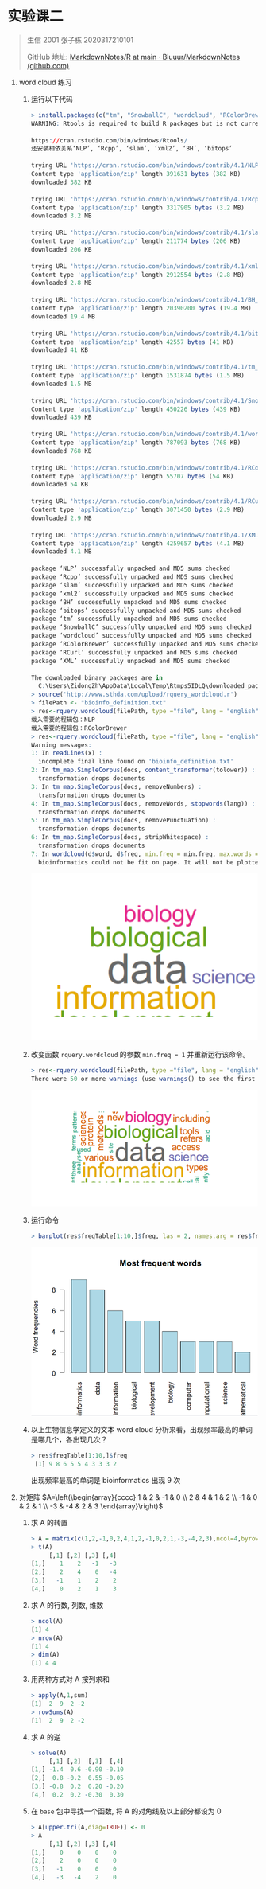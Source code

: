 # 实验课二

> 生信 2001 张子栋 2020317210101
>
> GitHub 地址: [MarkdownNotes/R at main · Bluuur/MarkdownNotes (github.com)](https://github.com/Bluuur/MarkdownNotes/tree/main/R)

1. word cloud 练习

   1. 运行以下代码

      ```R
      > install.packages(c("tm", "SnowballC", "wordcloud", "RColorBrewer", "RCurl", "XML"))
      WARNING: Rtools is required to build R packages but is not currently installed. Please download and install the appropriate version of Rtools before proceeding:
      
      https://cran.rstudio.com/bin/windows/Rtools/
      还安装相依关系‘NLP’, ‘Rcpp’, ‘slam’, ‘xml2’, ‘BH’, ‘bitops’
      
      trying URL 'https://cran.rstudio.com/bin/windows/contrib/4.1/NLP_0.2-1.zip'
      Content type 'application/zip' length 391631 bytes (382 KB)
      downloaded 382 KB
      
      trying URL 'https://cran.rstudio.com/bin/windows/contrib/4.1/Rcpp_1.0.8.zip'
      Content type 'application/zip' length 3317905 bytes (3.2 MB)
      downloaded 3.2 MB
      
      trying URL 'https://cran.rstudio.com/bin/windows/contrib/4.1/slam_0.1-50.zip'
      Content type 'application/zip' length 211774 bytes (206 KB)
      downloaded 206 KB
      
      trying URL 'https://cran.rstudio.com/bin/windows/contrib/4.1/xml2_1.3.3.zip'
      Content type 'application/zip' length 2912554 bytes (2.8 MB)
      downloaded 2.8 MB
      
      trying URL 'https://cran.rstudio.com/bin/windows/contrib/4.1/BH_1.78.0-0.zip'
      Content type 'application/zip' length 20390200 bytes (19.4 MB)
      downloaded 19.4 MB
      
      trying URL 'https://cran.rstudio.com/bin/windows/contrib/4.1/bitops_1.0-7.zip'
      Content type 'application/zip' length 42557 bytes (41 KB)
      downloaded 41 KB
      
      trying URL 'https://cran.rstudio.com/bin/windows/contrib/4.1/tm_0.7-8.zip'
      Content type 'application/zip' length 1531874 bytes (1.5 MB)
      downloaded 1.5 MB
      
      trying URL 'https://cran.rstudio.com/bin/windows/contrib/4.1/SnowballC_0.7.0.zip'
      Content type 'application/zip' length 450226 bytes (439 KB)
      downloaded 439 KB
      
      trying URL 'https://cran.rstudio.com/bin/windows/contrib/4.1/wordcloud_2.6.zip'
      Content type 'application/zip' length 787093 bytes (768 KB)
      downloaded 768 KB
      
      trying URL 'https://cran.rstudio.com/bin/windows/contrib/4.1/RColorBrewer_1.1-2.zip'
      Content type 'application/zip' length 55707 bytes (54 KB)
      downloaded 54 KB
      
      trying URL 'https://cran.rstudio.com/bin/windows/contrib/4.1/RCurl_1.98-1.6.zip'
      Content type 'application/zip' length 3071450 bytes (2.9 MB)
      downloaded 2.9 MB
      
      trying URL 'https://cran.rstudio.com/bin/windows/contrib/4.1/XML_3.99-0.9.zip'
      Content type 'application/zip' length 4259657 bytes (4.1 MB)
      downloaded 4.1 MB
      
      package ‘NLP’ successfully unpacked and MD5 sums checked
      package ‘Rcpp’ successfully unpacked and MD5 sums checked
      package ‘slam’ successfully unpacked and MD5 sums checked
      package ‘xml2’ successfully unpacked and MD5 sums checked
      package ‘BH’ successfully unpacked and MD5 sums checked
      package ‘bitops’ successfully unpacked and MD5 sums checked
      package ‘tm’ successfully unpacked and MD5 sums checked
      package ‘SnowballC’ successfully unpacked and MD5 sums checked
      package ‘wordcloud’ successfully unpacked and MD5 sums checked
      package ‘RColorBrewer’ successfully unpacked and MD5 sums checked
      package ‘RCurl’ successfully unpacked and MD5 sums checked
      package ‘XML’ successfully unpacked and MD5 sums checked
      
      The downloaded binary packages are in
      	C:\Users\ZidongZh\AppData\Local\Temp\Rtmps5IDLQ\downloaded_packages
      > source('http://www.sthda.com/upload/rquery_wordcloud.r') 
      > filePath <- "bioinfo_definition.txt" 
      > res<-rquery.wordcloud(filePath, type ="file", lang = "english")
      载入需要的程辑包：NLP
      载入需要的程辑包：RColorBrewer
      > res<-rquery.wordcloud(filePath, type ="file", lang = "english")
      Warning messages:
      1: In readLines(x) :
        incomplete final line found on 'bioinfo_definition.txt'
      2: In tm_map.SimpleCorpus(docs, content_transformer(tolower)) :
        transformation drops documents
      3: In tm_map.SimpleCorpus(docs, removeNumbers) :
        transformation drops documents
      4: In tm_map.SimpleCorpus(docs, removeWords, stopwords(lang)) :
        transformation drops documents
      5: In tm_map.SimpleCorpus(docs, removePunctuation) :
        transformation drops documents
      6: In tm_map.SimpleCorpus(docs, stripWhitespace) :
        transformation drops documents
      7: In wordcloud(d$word, d$freq, min.freq = min.freq, max.words = max.words,  :
        bioinformatics could not be fit on page. It will not be plotted.
      ```

      ![image-20220304163342936](张子栋_2020317210101_20020304_inclass.assets/image-20220304163342936.png)

   2. 改变函数 `rquery.wordcloud` 的参数 `min.freq = 1` 并重新运行该命令。

      ```R
      > res<-rquery.wordcloud(filePath, type ="file", lang = "english",min.freq = 1)
      There were 50 or more warnings (use warnings() to see the first 50)
      ```

      ![image-20220304163328140](张子栋_2020317210101_20020304_inclass.assets/image-20220304163328140.png)

   3. 运行命令

      ```R
      > barplot(res$freqTable[1:10,]$freq, las = 2, names.arg = res$freqTable[1:10,]$word, col ="lightblue", main ="Most frequent words", ylab = "Word frequencies")
      ```

      ![image-20220304163850593](张子栋_2020317210101_20020304_inclass.assets/image-20220304163850593.png)

   4. 以上生物信息学定义的文本 word cloud 分析来看，出现频率最高的单词是哪几个，各出现几次？

      ```R
      > res$freqTable[1:10,]$freq
       [1] 9 8 6 5 5 4 3 3 3 2
      ```

      出现频率最高的单词是 bioinformatics 出现 9 次

2. 对矩阵 $A=\left(\begin{array}{cccc}
   1 & 2 & -1 & 0 \\
   2 & 4 & 1 & 2 \\
   -1 & 0 & 2 & 1 \\
   -3 & -4 & 2 & 3
   \end{array}\right)$

   1. 求 A 的转置

      ```R
      > A = matrix(c(1,2,-1,0,2,4,1,2,-1,0,2,1,-3,-4,2,3),ncol=4,byrow=TRUE)
      > t(A)
           [,1] [,2] [,3] [,4]
      [1,]    1    2   -1   -3
      [2,]    2    4    0   -4
      [3,]   -1    1    2    2
      [4,]    0    2    1    3
      ```

   2. 求 A 的行数, 列数, 维数

      ```R
      > ncol(A)
      [1] 4
      > nrow(A)
      [1] 4
      > dim(A)
      [1] 4 4
      ```

   3. 用两种方式对 A 按列求和

      ```R
      > apply(A,1,sum)
      [1]  2  9  2 -2
      > rowSums(A)
      [1]  2  9  2 -2
      ```

   4. 求 A 的逆

      ```R
      > solve(A)
           [,1] [,2]  [,3]  [,4]
      [1,] -1.4  0.6 -0.90 -0.10
      [2,]  0.8 -0.2  0.55 -0.05
      [3,] -0.8  0.2  0.20 -0.20
      [4,]  0.2  0.2 -0.30  0.30
      ```

   5. 在 `base` 包中寻找一个函数, 将 A 的对角线及以上部分都设为 0

      ```R
      > A[upper.tri(A,diag=TRUE)] <- 0
      > A
           [,1] [,2] [,3] [,4]
      [1,]    0    0    0    0
      [2,]    2    0    0    0
      [3,]   -1    0    0    0
      [4,]   -3   -4    2    0
      ```

      